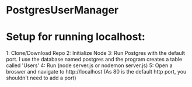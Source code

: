 # PostgresUserManager

# Setup for running localhost:

1: Clone/Download Repo 
2: Initialize Node 
3: Run Postgres with the default port. I use the database named postgres and the program creates a table called 'Users'
4: Run (node server.js or nodemon server.js) 
5: Open a broswer and navigate to http://localhost (As 80 is the default http port, you shouldn't need to add a port)